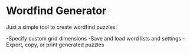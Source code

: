 Wordfind Generator
==============

Just a simple tool to create wordfind puzzles.

-Specify custom grid dimensions
-Save and load word lists and settings
-Export, copy, or print generated puzzles
